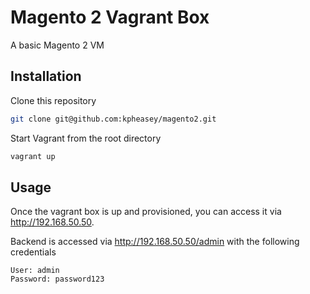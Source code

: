 # Magento 2 Vagrant Box
A basic Magento 2 VM

## Installation

Clone this repository

```sh
git clone git@github.com:kpheasey/magento2.git
```

Start Vagrant from the root directory

```sh
vagrant up
```

## Usage

Once the vagrant box is up and provisioned, you can access it via http://192.168.50.50.

Backend is accessed via http://192.168.50.50/admin with the following credentials

```
User: admin
Password: password123
```